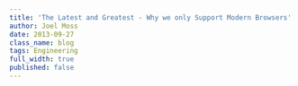 ```yaml
---
title: 'The Latest and Greatest - Why we only Support Modern Browsers'
author: Joel Moss
date: 2013-09-27
class_name: blog
tags: Engineering
full_width: true
published: false
---
```


